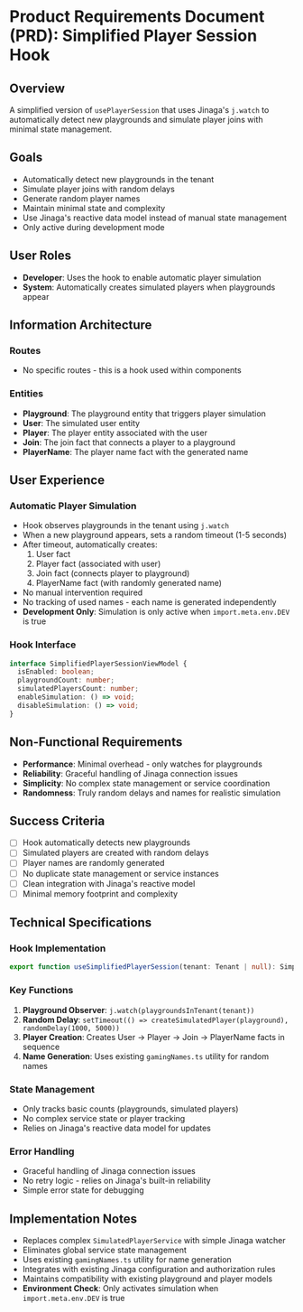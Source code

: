# Product Requirements Document (PRD): Simplified Player Session Hook

## Overview
A simplified version of `usePlayerSession` that uses Jinaga's `j.watch` to automatically detect new playgrounds and simulate player joins with minimal state management.

## Goals
- Automatically detect new playgrounds in the tenant
- Simulate player joins with random delays
- Generate random player names
- Maintain minimal state and complexity
- Use Jinaga's reactive data model instead of manual state management
- Only active during development mode

## User Roles
- **Developer**: Uses the hook to enable automatic player simulation
- **System**: Automatically creates simulated players when playgrounds appear

## Information Architecture

### Routes
- No specific routes - this is a hook used within components

### Entities
- **Playground**: The playground entity that triggers player simulation
- **User**: The simulated user entity
- **Player**: The player entity associated with the user
- **Join**: The join fact that connects a player to a playground
- **PlayerName**: The player name fact with the generated name

## User Experience

### Automatic Player Simulation
- Hook observes playgrounds in the tenant using `j.watch`
- When a new playground appears, sets a random timeout (1-5 seconds)
- After timeout, automatically creates:
  1. User fact
  2. Player fact (associated with user)
  3. Join fact (connects player to playground)
  4. PlayerName fact (with randomly generated name)
- No manual intervention required
- No tracking of used names - each name is generated independently
- **Development Only**: Simulation is only active when `import.meta.env.DEV` is true

### Hook Interface
```typescript
interface SimplifiedPlayerSessionViewModel {
  isEnabled: boolean;
  playgroundCount: number;
  simulatedPlayersCount: number;
  enableSimulation: () => void;
  disableSimulation: () => void;
}
```

## Non-Functional Requirements
- **Performance**: Minimal overhead - only watches for playgrounds
- **Reliability**: Graceful handling of Jinaga connection issues
- **Simplicity**: No complex state management or service coordination
- **Randomness**: Truly random delays and names for realistic simulation

## Success Criteria
- [ ] Hook automatically detects new playgrounds
- [ ] Simulated players are created with random delays
- [ ] Player names are randomly generated
- [ ] No duplicate state management or service instances
- [ ] Clean integration with Jinaga's reactive model
- [ ] Minimal memory footprint and complexity

## Technical Specifications

### Hook Implementation
```typescript
export function useSimplifiedPlayerSession(tenant: Tenant | null): SimplifiedPlayerSessionViewModel
```

### Key Functions
1. **Playground Observer**: `j.watch(playgroundsInTenant(tenant))`
2. **Random Delay**: `setTimeout(() => createSimulatedPlayer(playground), randomDelay(1000, 5000))`
3. **Player Creation**: Creates User → Player → Join → PlayerName facts in sequence
4. **Name Generation**: Uses existing `gamingNames.ts` utility for random names

### State Management
- Only tracks basic counts (playgrounds, simulated players)
- No complex service state or player tracking
- Relies on Jinaga's reactive data model for updates

### Error Handling
- Graceful handling of Jinaga connection issues
- No retry logic - relies on Jinaga's built-in reliability
- Simple error state for debugging

## Implementation Notes
- Replaces complex `SimulatedPlayerService` with simple Jinaga watcher
- Eliminates global service state management
- Uses existing `gamingNames.ts` utility for name generation
- Integrates with existing Jinaga configuration and authorization rules
- Maintains compatibility with existing playground and player models
- **Environment Check**: Only activates simulation when `import.meta.env.DEV` is true 